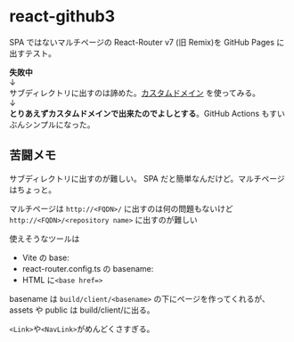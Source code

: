 # react-github3

SPA ではないマルチページの React-Router v7 (旧 Remix)を
GitHub Pages に出すテスト。

**失敗中**  
↓  
サブディレクトリに出すのは諦めた。[カスタムドメイン](https://docs.github.com/en/pages/configuring-a-custom-domain-for-your-github-pages-site)
を使ってみる。  
↓  
**とりあえずカスタムドメインで出来たのでよしとする**。GitHub Actions もすいぶんシンプルになった。

## 苦闘メモ

サブディレクトリに出すのが難しい。
SPA だと簡単なんだけど。マルチページはちょっと。

マルチページは
`http://<FQDN>/` に出すのは何の問題もないけど
`http://<FQDN>/<repository name>` に出すのが難しい

使えそうなツールは

- Vite の base:
- react-router.config.ts の basename:
- HTML に`<base href=>`

basename は `build/client/<basename>` の下にページを作ってくれるが、assets や public は build/client/に出る。

`<Link>`や`<NavLink>`がめんどくさすぎる。
